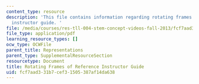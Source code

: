 ```yaml
---
content_type: resource
description: 'This file contains information regarding rotating frames of reference
  instructor guide. '
file: /media/courses/res-tll-004-stem-concept-videos-fall-2013/fcf7aad331b7cef31505387af14da638_MITRES_TLL-004F13_RotGuide.pdf
file_type: application/pdf
learning_resource_types: []
ocw_type: OCWFile
parent_title: Representations
parent_type: SupplementalResourceSection
resourcetype: Document
title: Rotating Frames of Reference Instructor Guide
uid: fcf7aad3-31b7-cef3-1505-387af14da638
---
```

